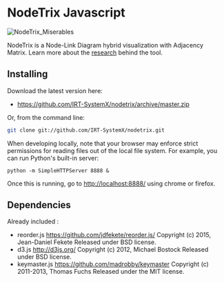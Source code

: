 NodeTrix Javascript
===================

![NodeTrix_Miserables](https://raw.github.com/IRT-SystemX/nodetrix/master/img/miserables.png)

NodeTrix is a Node-Link Diagram hybrid visualization with Adjacency Matrix.
Learn more about the [research](http://www.aviz.fr/Research/Nodetrix) behind the tool.

## Installing

Download the latest version here:

* <https://github.com/IRT-SystemX/nodetrix/archive/master.zip>

Or, from the command line:

```bash
git clone git://github.com/IRT-SystemX/nodetrix.git
```

When developing locally, note that your browser may enforce strict permissions for reading files out of the local file system.
For example, you can run Python's built-in server:

    python -m SimpleHTTPServer 8888 &

Once this is running, go to <http://localhost:8888/> using chrome or firefox.

## Dependencies

Already included :
* reorder.js
https://github.com/jdfekete/reorder.js/
Copyright (c) 2015, Jean-Daniel Fekete
Released under BSD license.
* d3.js
http://d3js.org/
Copyright (c) 2012, Michael Bostock
Released under BSD license.
* keymaster.js
https://github.com/madrobby/keymaster
Copyright (c) 2011-2013, Thomas Fuchs
Released under the MIT license.
